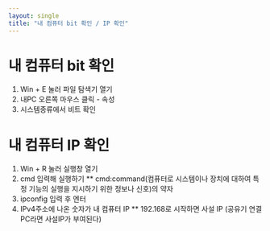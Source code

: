 ```yaml
---
layout: single
title: "내 컴퓨터 bit 확인 / IP 확인"
---
```


# 내 컴퓨터 bit 확인
1. Win + E 눌러 파일 탐색기 열기
2. 내PC 오른쪽 마우스 클릭 - 속성
3. 시스템종류에서 비트 확인

# 내 컴퓨터 IP 확인
1. Win + R 눌러 실행창 열기
2. cmd 입력해 실행하기
       ** cmd:command(컴퓨터로 시스템이나 장치에 대하여 특정 기능의 실행을 지시하기 위한 정보나 신호)의 약자
3. ipconfig 입력 후 엔터
4. IPv4주소에 나온 숫자가 내 컴퓨터 IP
      ** 192.168로 시작하면 사설 IP (공유기 연결 PC라면 사설IP가 부여된다)


